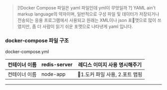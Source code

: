 

> [!Docker Compose 파일은 yaml 파일인데 yml이 무엇일까 ?] 
> YAML ain't markup language의 약자이며,
일반적으로 구성 파일 및 데이터가 저장되거나 전송되는 응용 프로그램에서 사용되고
원래는 XML이나 json 포맷으로 많이 쓰였지만,
좀 더 사람이 읽기 쉬운 포맷으로 나타낸게 yaml 입니다.


### docker-compose 파일 구조

docker-compose.yml

| 컨테이너 이름 | redis-server | 레디스 이미지 사용 명시해주기      |
| ------- | ------------ | --------------------- |
| 컨테이너 이름 | node-app     | 1.도커 파일 사용, 2.포트 맵핑  |



---

 
